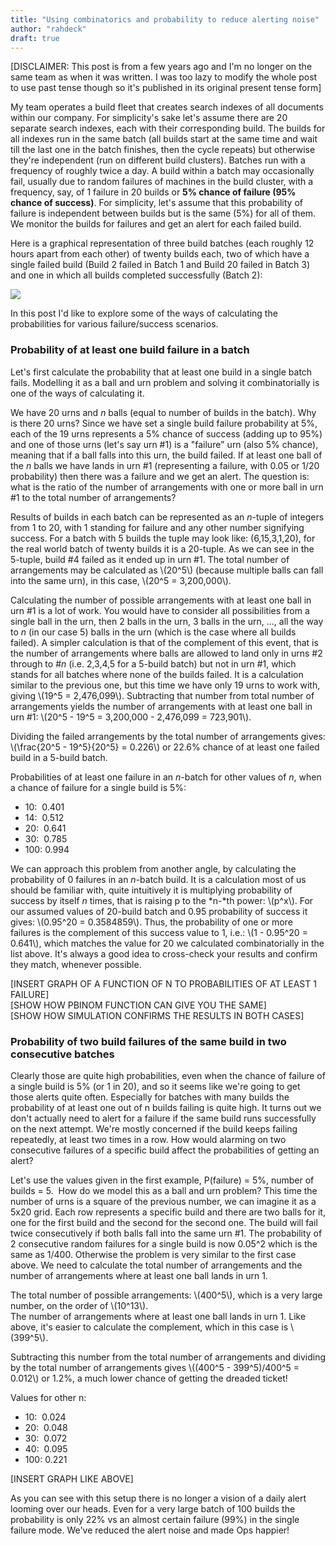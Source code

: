 ```yaml
---
title: "Using combinatorics and probability to reduce alerting noise"
author: "rahdeck"
draft: true
---
```

\[DISCLAIMER: This post is from a few years ago and I'm no longer on the
same team as when it was written. I was too lazy to modify the whole
post to use past tense though so it's published in its original present
tense form\]  
  
My team operates a build fleet that creates search indexes of all
documents within our company. For simplicity's sake let's assume there
are 20 separate search indexes, each with their corresponding build. The
builds for all indexes run in the same batch (all builds start at the
same time and wait till the last one in the batch finishes, then the
cycle repeats) but otherwise they're independent (run on different build
clusters). Batches run with a frequency of roughly twice a day. A build
within a batch may occasionally fail, usually due to random failures of
machines in the build cluster, with a frequency, say, of 1 failure in 20
builds or **5% chance of failure (95% chance of success)**. For
simplicity, let's assume that this probability of failure is independent
between builds but is the same (5%) for all of them. We monitor the
builds for failures and get an alert for each failed build.  
  
Here is a graphical representation of three build batches (each roughly
12 hours apart from each other) of twenty builds each, two of which have
a single failed build (Build 2 failed in Batch 1 and Build 20 failed in
Batch 3) and one in which all builds completed successfully (Batch 2):  
  

[![](../images/thumbnails/2019-07-26-using-combinatorics-and-probability-to-reduce-alerting-noise-build_batches.png)](../images/2019-07-26-using-combinatorics-and-probability-to-reduce-alerting-noise-build_batches.png)

  
  
In this post I'd like to explore some of the ways of calculating the
probabilities for various failure/success scenarios.  
  

### Probability of at least one build failure in a batch

Let's first calculate the probability that at least one build in a
single batch fails. Modelling it as a ball and urn problem and solving
it combinatorially is one of the ways of calculating it.  
  
We have 20 urns and *n* balls (equal to number of builds in the batch).
Why is there 20 urns? Since we have set a single build failure
probability at 5%, each of the 19 urns represents a 5% chance of success
(adding up to 95%) and one of those urns (let's say urn \#1) is a
"failure" urn (also 5% chance), meaning that if a ball falls into this
urn, the build failed. If at least one ball of the *n* balls we have
lands in urn \#1 (representing a failure, with 0.05 or 1/20 probability)
then there was a failure and we get an alert. The question is: what is
the ratio of the number of arrangements with one or more ball in urn \#1
to the total number of arrangements?  
  
Results of builds in each batch can be represented as an *n*-tuple of
integers from 1 to 20, with 1 standing for failure and any other number
signifying success. For a batch with 5 builds the tuple may look like:
(6,15,3,1,20), for the real world batch of twenty builds it is a
20-tuple. As we can see in the 5-tuple, build \#4 failed as it ended up
in urn \#1. The total number of arrangements may be calculated as
\\(20^5\\) (because multiple balls can fall into the same urn), in this
case, \\(20^5 = 3,200,000\\).  
  
Calculating the number of possible arrangements with at least one ball
in urn \#1 is a lot of work. You would have to consider all
possibilities from a single ball in the urn, then 2 balls in the urn, 3
balls in the urn, ..., all the way to *n* (in our case 5) balls in the
urn (which is the case where all builds failed). A simpler calculation
is that of the complement of this event, that is the number of
arrangements where balls are allowed to land only in urns \#2 through to
\#*n* (i.e. 2,3,4,5 for a 5-build batch) but not in urn \#1, which
stands for all batches where none of the builds failed. It is a
calculation similar to the previous one, but this time we have only 19
urns to work with, giving \\(19^5 = 2,476,099\\). Subtracting that
number from total number of arrangements yields the number of
arrangements with at least one ball in urn \#1: \\(20^5 - 19^5 =
3,200,000 - 2,476,099 = 723,901\\).  
  
Dividing the failed arrangements by the total number of arrangements
gives: \\(\\frac{20^5 - 19^5}{20^5} = 0.226\\) or 22.6% chance of at
least one failed build in a 5-build batch.  
  
Probabilities of at least one failure in an *n*-batch for other values
of *n*, when a chance of failure for a single build is 5%:  
  
  
  
- 10:  0.401  
- 14:  0.512  
- 20:  0.641  
- 30:  0.785  
- 100: 0.994  
  
We can approach this problem from another angle, by calculating the
probability of 0 failures in an *n*-batch build. It is a calculation
most of us should be familiar with, quite intuitively it is multiplying
probability of success by itself *n* times, that is raising p to the
*n-*th power: \\(p^x\\). For our assumed values of 20-build batch and
0.95 probability of success it gives: \\(0.95^20 = 0.3584859\\). Thus,
the probability of one or more failures is the complement of this
success value to 1, i.e.: \\(1 - 0.95^20 = 0.641\\), which matches the
value for 20 we calculated combinatorially in the list above. It's
always a good idea to cross-check your results and confirm they match,
whenever possible.  
  
\[INSERT GRAPH OF A FUNCTION OF N TO PROBABILITIES OF AT LEAST 1
FAILURE\]  
\[SHOW HOW PBINOM FUNCTION CAN GIVE YOU THE SAME\]  
\[SHOW HOW SIMULATION CONFIRMS THE RESULTS IN BOTH CASES\]  
  

### Probability of two build failures of the same build in two consecutive batches

Clearly those are quite high probabilities, even when the chance of
failure of a single build is 5% (or 1 in 20), and so it seems like we're
going to get those alerts quite often. Especially for batches with many
builds the probability of at least one out of n builds failing is quite
high. It turns out we don't actually need to alert for a failure if the
same build runs successfully on the next attempt. We're mostly concerned
if the build keeps failing repeatedly, at least two times in a row. How
would alarming on two consecutive failures of a specific build affect
the probabilities of getting an alert?  
  
Let's use the values given in the first example, P(failure) = 5%, number
of builds = 5.  How do we model this as a ball and urn problem? This time
the number of urns is a square of the previous number, we can imagine it
as a 5x20 grid. Each row represents a specific build and there are two
balls for it, one for the first build and the second for the second one.
The build will fail twice consecutively if both balls fall into the same
urn \#1. The probability of 2 consecutive random failures for a single
build is now 0.05^2 which is the same as 1/400. Otherwise the problem is
very similar to the first case above. We need to calculate the total
number of arrangements and the number of arrangements where at least one
ball lands in urn 1.  
  
The total number of possible arrangements: \\(400^5\\), which is a very
large number, on the order of \\(10^13\\).  
The number of arrangements where at least one ball lands in urn 1. Like
above, it's easier to calculate the complement, which in this case is
\\(399^5\\).  
  
Subtracting this number from the total number of arrangements and
dividing by the total number of arrangements gives \\((400^5 -
399^5)/400^5 = 0.012\\) or 1.2%, a much lower chance of getting the
dreaded ticket!  
  
Values for other n:  
  
- 10:  0.024  
- 20:  0.048  
- 30:  0.072  
- 40:  0.095  
- 100: 0.221  
  
\[INSERT GRAPH LIKE ABOVE\]  
  
As you can see with this setup there is no longer a vision of a daily
alert looming over our heads. Even for a very large batch of 100 builds
the probability is only 22% vs an almost certain failure (99%) in the
single failure mode. We've reduced the alert noise and made Ops happier!
